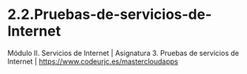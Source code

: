 # 2.2.Pruebas-de-servicios-de-Internet
Módulo II. Servicios de Internet | Asignatura 3. Pruebas de servicios de Internet | https://www.codeurjc.es/mastercloudapps
